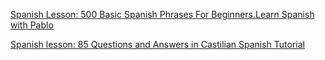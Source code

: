 [Spanish Lesson: 500 Basic Spanish Phrases For Beginners.Learn Spanish with Pablo](https://www.youtube.com/watch?v=wPFq0PawQ8k)

[Spanish lesson: 85 Questions and Answers in Castilian Spanish Tutorial](https://www.youtube.com/watch?v=cSLG-BwGtuU&list=RDCMUCoA2KPvtxB3mncJQbWS154A&index=2)
